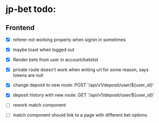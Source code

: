 # jp-bet todo:

## Frontend

-   [x] referer not working properly when signin in sometimes
-   [x] maybe toast when logged out
-   [x] Render bets from user in account/betslist
-   [x] private route doesn't work when writing url for some reason, says tokens are null
-   [x] change deposit to new route: POST '/api/v1/deposit/user/${user_id}'
-   [x] deposit history with new route: GET '/api/v1/deposit/user/${user_id}'

-   [ ] rework match component
-   [ ] match component should link to a page with different bet options



